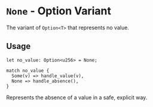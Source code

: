 # `None` - Option Variant

The variant of `Option<T>` that represents no value.

## Usage
```simplicity
let no_value: Option<u256> = None;

match no_value {
  Some(v) => handle_value(v),
  None => handle_absence(),
}
```

Represents the absence of a value in a safe, explicit way.
